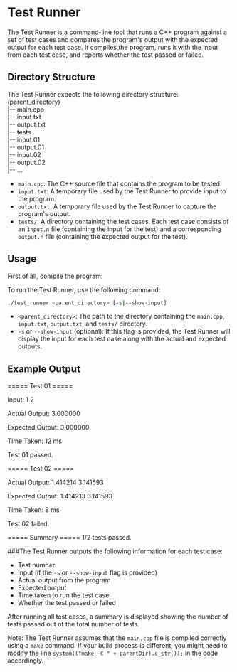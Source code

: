 # Test Runner

The Test Runner is a command-line tool that runs a C++ program against a set of test cases and compares the program's output with the expected output for each test case. It compiles the program, runs it with the input from each test case, and reports whether the test passed or failed.

## Directory Structure

The Test Runner expects the following directory structure:  
(parent_directory)  
|-- main.cpp  
|-- input.txt  
|-- output.txt  
|-- tests  
‎ ‎ ‎ ‎ |-- input.01  
‎ ‎ ‎ ‎ |-- output.01  
‎ ‎ ‎ ‎ |-- input.02  
‎ ‎ ‎ ‎ |-- output.02  
‎ ‎ ‎ ‎‎ |-- ...  

- `main.cpp`: The C++ source file that contains the program to be tested.
- `input.txt`: A temporary file used by the Test Runner to provide input to the program.
- `output.txt`: A temporary file used by the Test Runner to capture the program's output.
- `tests/`: A directory containing the test cases. Each test case consists of an `input.n` file (containing the input for the test) and a corresponding `output.n` file (containing the expected output for the test).

## Usage
First of all, compile the program:


To run the Test Runner, use the following command:
```bash
./test_runner <parent_directory> [-s|--show-input]
```
- `<parent_directory>`: The path to the directory containing the `main.cpp`, `input.txt`, `output.txt`, and `tests/` directory.
- `-s` or `--show-input` (optional): If this flag is provided, the Test Runner will display the input for each test case along with the actual and expected outputs.
## Example Output
===== Test 01 =====

Input:
1 2

Actual Output:
3.000000

Expected Output:
3.000000

Time Taken: 12 ms

Test 01 passed.

===== Test 02 =====

Actual Output:
1.414214 3.141593

Expected Output:
1.414213 3.141593

Time Taken: 8 ms

Test 02 failed.

===== Summary =====
1/2 tests passed.

###The Test Runner outputs the following information for each test case:

- Test number
- Input (if the `-s` or `--show-input` flag is provided)
- Actual output from the program
- Expected output
- Time taken to run the test case
- Whether the test passed or failed

After running all test cases, a summary is displayed showing the number of tests passed out of the total number of tests.

Note: The Test Runner assumes that the `main.cpp` file is compiled correctly using a `make` command. If your build process is different, you might need to modify the line `system(("make -C " + parentDir).c_str());` in the code accordingly.
